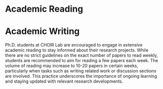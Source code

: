 # Academic Reading

# Academic Writing

Ph.D. students at CHOIR Lab are encouraged to engage in extensive academic reading to stay informed about their research projects. While there are no strict guidelines on the exact number of papers to read weekly, students are recommended to aim for reading a few papers each week. The volume of reading may increase to 10-20 papers in certain weeks, particularly when tasks such as writing related work or discussion sections are involved. This practice underscores the importance of ongoing learning and staying updated with relevant research developments.